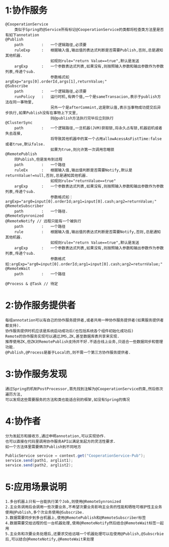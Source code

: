 1:协作服务
=====
	@CooperationService
		类似于Spring的@Service所有标记@CooperationService的类都将检查类方法里是否有如下annotation
	@Publish
		path		:	一个逻辑路径,必须要
		ruleExp		:	根据输入值,输出值的表达式判断是否需要Publish,否则,总是通知其他机器.
						如规则rule="return Value==true",默认是发送
		argExp		:	一个参数表达式列表,如果没有,则按照输入参数和输出参数作为参数列表,传递个sub.
						参数格式如argExp="args[0].orderId,args[1],returnValue;"
	@Subscribe
		path		:	一个逻辑路径,必须要
		runPolicy	:	运行时机,有俩个值,一个是sameTransacion,表示于publish方法在同一事物里,
						另外一个是afterCommint,这是默认值,表示当事物成功提交后异步执行,如果Publish没有在事物上下文里,
						则@publish方法执行完毕后立刻执行
	@ClusterSync
		path		:	一个逻辑路径,一旦机器(JVM)获取锁,将永久占有锁,机器宕机或者失去连接,
						将导致其他机器中的某一个占用allowAcessAsFistTime:false或者true,默认false.
						如果为true,则允许第一次调用忽略锁
	@RemotePublish
		同Publish,但是发布到远程
		path		:	一个路径
		ruleEx		:	根据输入值,输出值判断是否需要Notify,默认是returnValue!=null,否则,总是通知其他机器.
						如规则rule="returnValue==true"
		argExp		:	一个参数表达式列表,如果没有,则按照输入参数和输出参数作为参数列表,传递个sub.
						参数格式如：argExp="arg0=input[0].orderId;arg1=input[0].cash;arg2=returnValue;"
	@RemoteSubscriber
		path		:	一个路径.
	@RemoteSynronized
	@RemoteNotify // 远程只能有一个被执行
		path		:	一个路径
		rule		:	根据输入值,输出值的表达式判断是否需要Notify,否则,总是通知其他机器.
						如规则rule="return Value==true",默认是发送
		argExp		:	一个参数表达式列表,如果没有,则按照输入参数和输出参数作为参数列表,传递个sub.
						参数格式如:argExp="arg0=input[0].orderId;arg1=input[0].cash;arg2=returnValue;"
	@RemoteWait
		path		:	一个路径
	
	@Process & @Task // 待定

2:协作服务提供者
=====
	每组annotation可以有自己的协作服务提供者,或者共用一种协作服务提供者(如果服务提供者都支持).
	协作服务提供时机应该是系统启动成功后(也包括系统各个组件初始化成功后)
	Remote的协作服务实现可以通过JMS,ZK,甚至数据库表共享来实现.
	推荐使用ZK,但ZK对RemotePublish支持并不好.不适合线上业务,只适合一些数据同步和管理功能.
	@Publish,@Process是基于Local的,则不需一个第三方协作服务提供者.

3:协作服务发现
=====
	通过Spring的机制PostProcessor,首先找到注解为@CooperationService的类,然后依次遍历方法,
	可以发现这些需要服务的方法和类也能适合别的框架,如没有Spring的情况

4:协作者
=====
	分为发起方和接收方,通过申明annotation,可以实现协作.
	也可以直接在代码里调用协作服务API以满足发起方的灵活性要求.
	如一个方法体里需要俩次Publish到不同地方
```java
PublicService service = context.get("CooperationService-Pub");
service.send(path1, arglist1);
service.send(path2, arglist2);
```

5:应用场景说明
=====
	1.多台机器上只有一台能执行某个Job,则使用@RemoteSynronized
	2.主业务调用后会调用一些次要业务,不希望次要业务影响主业务的性能和牺牲可维护性主业务使用@Publish,多个次业务使用@Subscribe.
	3.数据需要同步到多台机器上,使用@RemotePublish和@RemoteSubscriber标签
	4.数据需要交给远程的任一台机器处理,使用@RemoteNotify然后结合@RemoteWait标签一起用
	5.主业务和次要业务处理后,还要求交给远端一个机器处理可以在使用@Publish,@Subscrbie后,可以结合@RemoteNotify,@RemoteWait来处理
